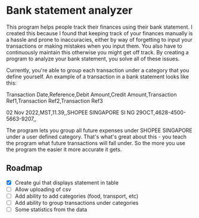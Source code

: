# Bank statement analyzer

This program helps people track their finances using their bank statement. I created this because I found that keeping track of your finances manually is a hassle and prone to inaccuracies, either by way of forgetting to input your transactions or making mistakes when you input them. You also have to continuously maintain this otherwise you might get off track. By creating a program to analyze your bank statement, you solve all of these issues.

Currently, you're able to group each transaction under a category that you define yourself. An example of a transaction in a bank statement looks like this:


Transaction Date,Reference,Debit Amount,Credit Amount,Transaction Ref1,Transaction Ref2,Transaction Ref3

02 Nov 2022,MST,11.39,,SHOPEE SINGAPORE SI NG 29OCT,4628-4500-5663-9207,,

The program lets you group all future expenses under SHOPEE SINGAPORE under a user defined category. That's what's great about this - you teach the program what future transactions will fall under. So the more you use the program the easier it more accurate it gets.

## Roadmap

- [x] Create gui that displays statement in table
- [ ] Allow uploading of csv
- [ ] Add ability to add categories (food, transport, etc)
- [ ] Add ability to group transactions under categories
- [ ] Some statistics from the data
